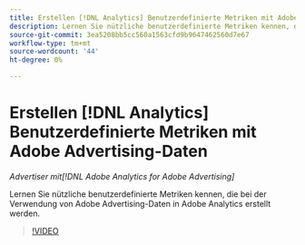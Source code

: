 ```yaml
---
title: Erstellen [!DNL Analytics] Benutzerdefinierte Metriken mit Adobe Advertising-Daten
description: Lernen Sie nützliche benutzerdefinierte Metriken kennen, die bei der Verwendung von Adobe Advertising-Daten in Adobe Analytics erstellt werden.
source-git-commit: 3ea5208bb5cc560a1563cfd9b9647462560d7e67
workflow-type: tm+mt
source-wordcount: '44'
ht-degree: 0%

---
```


# Erstellen [!DNL Analytics] Benutzerdefinierte Metriken mit Adobe Advertising-Daten

*Advertiser mit[!DNL Adobe Analytics for Adobe Advertising]*

Lernen Sie nützliche benutzerdefinierte Metriken kennen, die bei der Verwendung von Adobe Advertising-Daten in Adobe Analytics erstellt werden.

>[!VIDEO](https://video.tv.adobe.com/v/33919)
